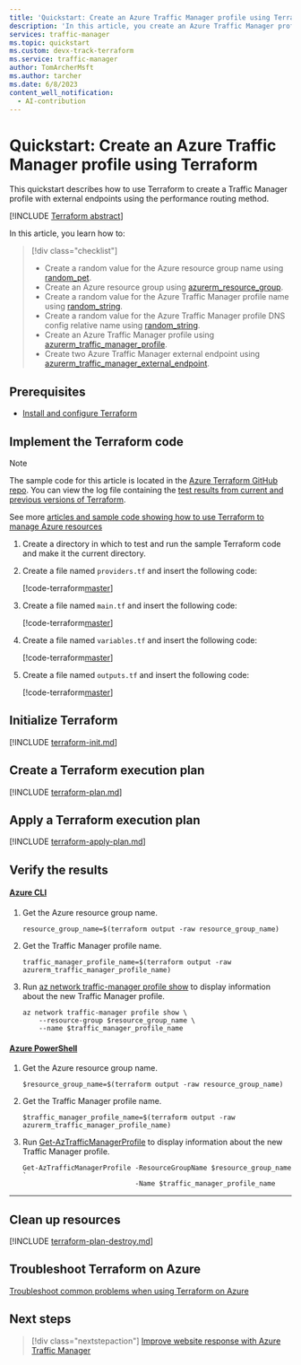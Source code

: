 ```yaml
---
title: 'Quickstart: Create an Azure Traffic Manager profile using Terraform'
description: 'In this article, you create an Azure Traffic Manager profile using Terraform'
services: traffic-manager
ms.topic: quickstart
ms.custom: devx-track-terraform
ms.service: traffic-manager
author: TomArcherMsft
ms.author: tarcher
ms.date: 6/8/2023
content_well_notification: 
  - AI-contribution
---
```


# Quickstart: Create an Azure Traffic Manager profile using Terraform

This quickstart describes how to use Terraform to create a Traffic Manager profile with external endpoints using the performance routing method.

[!INCLUDE [Terraform abstract](~/azure-dev-docs-pr/articles/terraform/includes/abstract.md)]

In this article, you learn how to:

> [!div class="checklist"]
> * Create a random value for the Azure resource group name using [random_pet](https://registry.terraform.io/providers/hashicorp/random/latest/docs/resources/pet).
> * Create an Azure resource group using [azurerm_resource_group](https://registry.terraform.io/providers/hashicorp/azurerm/latest/docs/resources/resource_group).
> * Create a random value for the Azure Traffic Manager profile name using [random_string](https://registry.terraform.io/providers/hashicorp/random/latest/docs/resources/string).
> * Create a random value for the Azure Traffic Manager profile DNS config relative name using [random_string](https://registry.terraform.io/providers/hashicorp/random/latest/docs/resources/string).
> * Create an Azure Traffic Manager profile using [azurerm_traffic_manager_profile](https://registry.terraform.io/providers/hashicorp/azurerm/latest/docs/resources/traffic_manager_profile).
> * Create two Azure Traffic Manager external endpoint using [azurerm_traffic_manager_external_endpoint](https://registry.terraform.io/providers/hashicorp/azurerm/latest/docs/resources/traffic_manager_external_endpoint).

## Prerequisites

- [Install and configure Terraform](/azure/developer/terraform/quickstart-configure)

## Implement the Terraform code

> [!NOTE]
> The sample code for this article is located in the [Azure Terraform GitHub repo](https://github.com/Azure/terraform/tree/master/quickstart/101-traffic-manager-external-endpoint). You can view the log file containing the [test results from current and previous versions of Terraform](https://github.com/Azure/terraform/tree/master/quickstart/101-traffic-manager-external-endpoint/TestRecord.md).
> 
> See more [articles and sample code showing how to use Terraform to manage Azure resources](/azure/terraform)

1. Create a directory in which to test and run the sample Terraform code and make it the current directory.

1. Create a file named `providers.tf` and insert the following code:

    [!code-terraform[master](~/terraform_samples/quickstart/101-traffic-manager-external-endpoint/providers.tf)]

1. Create a file named `main.tf` and insert the following code:

    [!code-terraform[master](~/terraform_samples/quickstart/101-traffic-manager-external-endpoint/main.tf)]

1. Create a file named `variables.tf` and insert the following code:

    [!code-terraform[master](~/terraform_samples/quickstart/101-traffic-manager-external-endpoint/variables.tf)]

1. Create a file named `outputs.tf` and insert the following code:

    [!code-terraform[master](~/terraform_samples/quickstart/101-traffic-manager-external-endpoint/outputs.tf)]

## Initialize Terraform

[!INCLUDE [terraform-init.md](~/azure-dev-docs-pr/articles/terraform/includes/terraform-init.md)]

## Create a Terraform execution plan

[!INCLUDE [terraform-plan.md](~/azure-dev-docs-pr/articles/terraform/includes/terraform-plan.md)]

## Apply a Terraform execution plan

[!INCLUDE [terraform-apply-plan.md](~/azure-dev-docs-pr/articles/terraform/includes/terraform-apply-plan.md)]

## Verify the results

#### [Azure CLI](#tab/azure-cli)

1. Get the Azure resource group name.

    ```console
    resource_group_name=$(terraform output -raw resource_group_name)
    ```

1. Get the Traffic Manager profile name.

    ```console
    traffic_manager_profile_name=$(terraform output -raw azurerm_traffic_manager_profile_name)
    ```

1. Run [az network traffic-manager profile show](/cli/azure/network/traffic-manager/profile#az-network-traffic-manager-profile-show) to display information about the new Traffic Manager profile.

    ```azurecli
    az network traffic-manager profile show \
        --resource-group $resource_group_name \
        --name $traffic_manager_profile_name
    ```

#### [Azure PowerShell](#tab/azure-powershell)

1. Get the Azure resource group name.

    ```console
    $resource_group_name=$(terraform output -raw resource_group_name)
    ```

1. Get the Traffic Manager profile name.

    ```console
    $traffic_manager_profile_name=$(terraform output -raw azurerm_traffic_manager_profile_name)
    ```

1. Run [Get-AzTrafficManagerProfile](/powershell/module/az.trafficmanager/get-aztrafficmanagerprofile) to display information about the new Traffic Manager profile.

    ```azurepowershell
    Get-AzTrafficManagerProfile -ResourceGroupName $resource_group_name `
                                -Name $traffic_manager_profile_name
    ```

---

## Clean up resources

[!INCLUDE [terraform-plan-destroy.md](~/azure-dev-docs-pr/articles/terraform/includes/terraform-plan-destroy.md)]

## Troubleshoot Terraform on Azure

[Troubleshoot common problems when using Terraform on Azure](/azure/developer/terraform/troubleshoot)

## Next steps

> [!div class="nextstepaction"] 
> [Improve website response with Azure Traffic Manager](tutorial-traffic-manager-improve-website-response.md)
